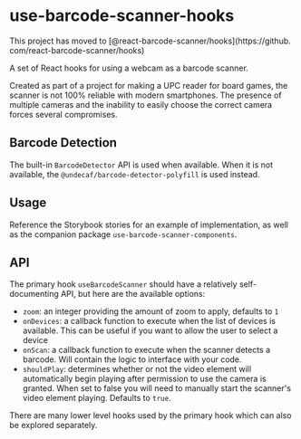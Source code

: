 # use-barcode-scanner-hooks

This project has moved to [@react-barcode-scanner/hooks](https://github.
com/react-barcode-scanner/hooks)

A set of React hooks for using a webcam as a barcode scanner.

Created as part of a project for making a UPC reader for board games, the
scanner is not 100% reliable with modern smartphones.  The presence of multiple
cameras and the inability to easily choose the correct camera forces several
compromises.

## Barcode Detection

The built-in `BarcodeDetector` API is used when available.  When it is not
available, the `@undecaf/barcode-detector-polyfill` is used instead.

## Usage

Reference the Storybook stories for an example of implementation, as well as the
companion package `use-barcode-scanner-components`.

## API

The primary hook `useBarcodeScanner` should have a relatively self-documenting
API, but here are the available options:

- `zoom`: an integer providing the amount of zoom to apply, defaults to `1`
- `onDevices`: a callback function to execute when the list of devices is
available.  This can be useful if you want to allow the user to select a device
- `onScan`: a callback function to execute when the scanner detects a barcode.
Will contain the logic to interface with your code.
- `shouldPlay`: determines whether or not the video element will automatically
begin playing after permission to use the camera is granted.  When set to false
you will need to manually start the scanner's video element playing.  Defaults
to `true`.

There are many lower level hooks used by the primary hook which can also
be explored separately.

